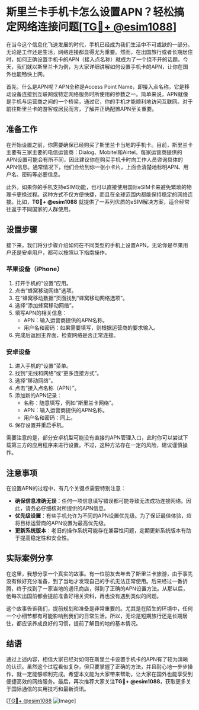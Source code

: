 # 斯里兰卡手机卡怎么设置APN？轻松搞定网络连接问题[[TG💪+ @esim1088](https://t.me/s/esim1088)]

在当今这个信息化飞速发展的时代，手机已经成为我们生活中不可或缺的一部分。无论是工作还是生活，网络连接都显得尤为重要。然而，在出国旅行或者长期居住时，如何正确设置手机卡的APN（接入点名称）就成为了一个绕不开的话题。今天，我们就以斯里兰卡为例，为大家详细讲解如何设置手机卡的APN，让你在国外也能畅快上网。

首先，什么是APN呢？APN全称是Access Point Name，即接入点名称。它是移动设备连接到互联网或特定网络服务时所使用的参数之一。简单来说，APN就像是手机与运营商之间的一个桥梁，通过它，你的手机才能顺利地访问互联网。对于前往斯里兰卡的游客或居民而言，了解并正确配置APN至关重要。

## 准备工作

在开始设置之前，你需要确保已经购买了斯里兰卡当地的手机卡。目前，斯里兰卡主要有三家主要的电信运营商：Dialog、Mobitel和Airtel。每家运营商提供的APN设置可能会有所不同，因此建议你在购买手机卡时向工作人员咨询具体的APN信息。通常情况下，他们会给到你一张小卡片，上面会清楚地标明APN、用户名、密码等必要信息。

此外，如果你的手机支持eSIM功能，也可以直接使用国际eSIM卡来避免繁琐的物理卡更换过程。这种方式不仅方便快捷，而且在全球范围内都能保持稳定的网络连接。比如，**TG💪+ @esim1088** 就提供了一系列优质的eSIM解决方案，适合经常往返于不同国家的人群使用。

## 设置步骤

接下来，我们将分步骤介绍如何在不同类型的手机上设置APN。无论你是苹果用户还是安卓用户，都可以按照以下指南操作。

### 苹果设备（iPhone）

1. 打开手机的“设置”应用。
2. 点击“蜂窝移动网络”选项。
3. 在“蜂窝移动数据”页面找到“蜂窝移动网络选项”。
4. 选择“添加蜂窝移动网络”。
5. 填写APN的相关信息：
   - APN：输入运营商提供的APN名称。
   - 用户名和密码：如果需要填写，则根据运营商的要求输入。
6. 完成后返回主界面，检查网络是否正常连接。

### 安卓设备

1. 进入手机的“设置”菜单。
2. 找到“无线和网络”或“更多连接方式”。
3. 选择“移动网络”。
4. 点击“接入点名称（APN）”。
5. 添加新的APN记录：
   - 名称：随意填写，例如“斯里兰卡网络”。
   - APN：输入运营商提供的APN名称。
   - 用户名和密码：同上。
6. 保存设置并重启手机。

需要注意的是，部分安卓机型可能没有直接的APN管理入口，此时你可以尝试下载第三方的应用程序来进行设置。不过，这种方法存在一定的风险，建议谨慎操作。

## 注意事项

在设置APN的过程中，有几个关键点需要特别注意：

- **确保信息准确无误**：任何一项信息填写错误都可能导致无法成功连接网络。因此，请务必仔细核对所提供的APN信息。
- **优先级设置**：有些手机允许为不同的APN设置优先级。为了保证最佳体验，应将目标运营商的APN设置为最高优先级。
- **更新系统版本**：老旧的操作系统可能存在兼容性问题，定期更新系统版本有助于提高稳定性和安全性。

## 实际案例分享

在这里，我想分享一个真实的故事。有一位朋友去年去了斯里兰卡旅游，由于事先没有做好充分准备，到了当地才发现自己的手机无法正常使用。后来经过一番折腾，终于找到了一家当地的通讯商店，得到了正确的APN设置方法。从那以后，他每次出国前都会提前准备好相关资料，再也没有遇到类似的问题。

这个故事告诉我们，提前规划和准备是非常重要的。尤其是在陌生的环境中，任何一个小细节都有可能影响到我们的日常生活。所以，无论是短期旅行还是长期居住，都应该养成良好的习惯，提前了解目的地的基本情况。

## 结语

通过上述内容，相信大家已经对如何在斯里兰卡设置手机卡的APN有了较为清晰的认识。虽然这个过程看似复杂，但只要掌握了正确的方法，并且耐心地一步步操作，就一定能够顺利完成。希望本文能为大家带来帮助，让大家在国外也能享受到便捷高效的网络服务。最后，再次推荐大家关注**TG💪+ @esim1088**，获取更多关于国际通信的实用技巧和最新资讯。

[[TG💪+ @esim1088](https://t.me/s/esim1088) ![Image](https://i.postimg.cc/4NQfJmqS/Snipaste-2025-05-13-00-14-12.png)]